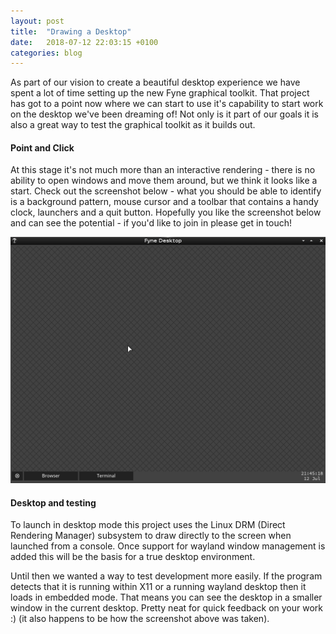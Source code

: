 ```yaml
---
layout: post
title:  "Drawing a Desktop"
date:   2018-07-12 22:03:15 +0100
categories: blog
---
```


As part of our vision to create a beautiful desktop experience we have spent
a lot of time setting up the new Fyne graphical toolkit. That project has
got to a point now where we can start to use it's capability to start work on
the desktop we've been dreaming of! Not only is it part of our goals it is
also a great way to test the graphical toolkit as it builds out.

#### Point and Click

At this stage it's not much more than an interactive rendering - there is no
ability to open windows and move them around, but we think it looks like a start.
Check out the screenshot below - what you should be able to identify is a
background pattern, mouse cursor and a toolbar that contains a handy clock,
launchers and a quit button. Hopefully you like the screenshot below and can
see the potential - if you'd like to join in please get in touch!

![Fractal window](/blog/img/desk-early.png)

#### Desktop and testing

To launch in desktop mode this project uses the Linux DRM (Direct Rendering
Manager) subsystem to draw directly to the screen when launched from a console.
Once support for wayland window management is added this will be the basis for
a true desktop environment.

Until then we wanted a way to test development more easily. If the program
detects that it is running within X11 or a running wayland desktop then it
loads in embedded mode. That means you can see the desktop in a smaller window
in the current desktop. Pretty neat for quick feedback on your work :)
(it also happens to be how the screenshot above was taken).
